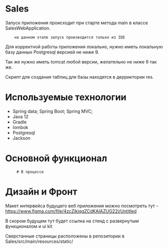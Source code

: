 # Sales
Запуск приложения происходит при старте метода main в классе SalesWebApplication. 

        на данном этапе запуск производится только из IDE

Для корректной работы приложения локально, нужно иметь локальную базу данных Postgresql версией не ниже 9.

Так же нужно иметь tomcat любой версии, желательно не ниже 9 так же.

Скрипт для создания таблиц для базы находятся в дерриктории res.

# Используемые технологии

- Spring data; Spring Boot; Spring MVC;
- Java 12
- Gradle
- lombok
- Postgresql
- Jackson
# Основной функционал

         # В процессе
 
# Дизайн и Фронт 

Макет интервейса будущего веб приложения можно посмотреть тут - https://www.figma.com/file/4zcZikjqgZCdKAIAZUG22i/Untitled

В скором будущем тут будет ссылка на стенд с развернутым функционалом и ui kit 


Сверстанные страницы расположены в репозитории в Sales/src/main/resources/static/
